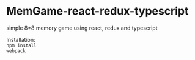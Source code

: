 # MemGame-react-redux-typescript
simple 8*8 memory game using react, redux and typescript

Installation:<br/>
<code>npm install</code></br>
<code>webpack</code>
